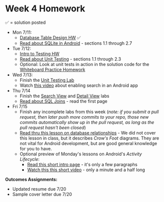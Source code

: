 # Week 4 Homework

&#x2705; = solution posted

- Mon 7/11:
  - [Database Table Design HW](https://github.com/ga-adi-nyc/Database-Table-Design-HW) &#x2705;
  - [Read about SQLite in Android](http://www.vogella.com/tutorials/AndroidSQLite/article.html) - sections 1.1 through 2.7
- Tue 7/12:
  - [Intro to Testing HW](https://github.com/ga-adi-nyc/Intro-To-Testing-HW)
  - [Read about Unit Testing](http://www.vogella.com/tutorials/JUnit/article.html) - sections 1.1 through 2.3
  - Optional: Look at unit tests in action in the solution code for the [Whiteboard Practice Homework](https://github.com/ga-adi-nyc/Whiteboard-Practice-HW/blob/master/solution-code/src/MainTest.java)
- Wed 7/13:
  - Finish the [Unit Testing Lab](https://github.com/ga-adi-nyc/Unit-Testing-Lab)
  - Watch [this video](https://www.youtube.com/watch?v=9OWmnYPX1uc) about enabling search in an Android app
- Thu 7/14
  - Finish the [Search View](https://github.com/ga-adi-nyc/Search-View-Lab) and [Detail View](https://github.com/ga-adi-nyc/Detail-View-Lab) labs
  - [Read about SQL Joins](http://www.sql-join.com/) - read the first page
- Fri 7/15
  - Finish any incomplete labs from this week (_note: if you submit a pull request, then later push more commits to your repo, those new commits automatically show up in the pull request, as long as the pull request hasn't been closed_)
  - [Read thru this lesson on database relationships](https://github.com/ga-adi-nyc/Course-Materials/tree/master/lessons/databases/database-relationships-lesson) - We did not cover this lesson in class, but it describes _Crow's Foot_ diagrams. They are not vital for Android development, but are good general knowledge for you to have.
  - Optional preview of Monday's lessons on Android's  _Activity Lifecycle_:
    - [Read this short intro page](https://developer.android.com/training/basics/activity-lifecycle/index.html) - it's only a few paragraphs
    - [Watch this this short video](https://www.youtube.com/watch?v=85MppyLJHz0) - only a minute and a half long

**Outcomes Assignments:**
  - Updated resume due 7/20
  - Sample cover letter due 7/20
